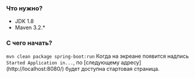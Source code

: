 ### Что нужно?
* JDK 1.8
* Maven 3.2.*

### С чего начать?
`mvn clean package spring-boot:run`
Когда на экреане появится надпись `Started Application in...`, по [следующему адресу] (http://localhost:8080/) будет доступна стартовая страница.
